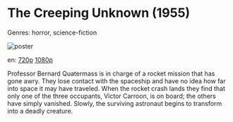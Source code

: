 # The Creeping Unknown (1955)

Genres: horror, science-fiction

![poster](http://image.tmdb.org/t/p/w500/lm6cQiUjJ0AUUqESI9WWM7veIbp.jpg)

en:
  [720p](magnet:?xt=urn:btih:AC7E257F8D62B101693FC3D1F7230D1B98F52483&tr=udp://glotorrents.pw:6969/announce&tr=udp://tracker.opentrackr.org:1337/announce&tr=udp://torrent.gresille.org:80/announce&tr=udp://tracker.openbittorrent.com:80&tr=udp://tracker.coppersurfer.tk:6969&tr=udp://tracker.leechers-paradise.org:6969&tr=udp://p4p.arenabg.ch:1337&tr=udp://tracker.internetwarriors.net:1337)
  [1080p](magnet:?xt=urn:btih:FC0909FF55310C89ED747C60E82DAE9ABC73B360&tr=udp://glotorrents.pw:6969/announce&tr=udp://tracker.opentrackr.org:1337/announce&tr=udp://torrent.gresille.org:80/announce&tr=udp://tracker.openbittorrent.com:80&tr=udp://tracker.coppersurfer.tk:6969&tr=udp://tracker.leechers-paradise.org:6969&tr=udp://p4p.arenabg.ch:1337&tr=udp://tracker.internetwarriors.net:1337)
  


Professor Bernard Quatermass is in charge of a rocket mission that has gone awry. They lose contact with the spaceship and have no idea how far into space it may have traveled. When the rocket crash lands they find that only one of the three occupants, Victor Carroon, is on board; the others have simply vanished. Slowly, the surviving astronaut begins to transform into a deadly creature.